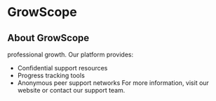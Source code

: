 # GrowScope

## About GrowScope
 professional growth. Our platform provides:



- Confidential support resources
- Progress tracking tools
- Anonymous peer support networks
For more information, visit our website or contact our support team.

